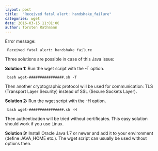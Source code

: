 ```yaml
---
layout: post
title:  "Received fatal alert: handshake_failure"
categories: wget
date: 2016-03-15 11:01:00
author: Torsten Rathmann
---
```


Error message:

     Received fatal alert: handshake_failure

Three solutions are possible in case of this Java issue:

**Solution 1:** Run the wget script with the -T option.

     bash wget-################.sh -T

Then another cryptographic protocol will be used for communication: TLS (Transport Layer Security) instead of SSL (Secure Sockets Layer).

**Solution 2:** Run the wget script with the -H option.

     bash wget-################.sh -H

Then authentication will be tried without certificates. This easy solution should work if you use Linux.

**Solution 3:** Install Oracle Java 1.7 or newer and add it to your environment (define JAVA_HOME etc.). The wget script can usually be used without options then.

